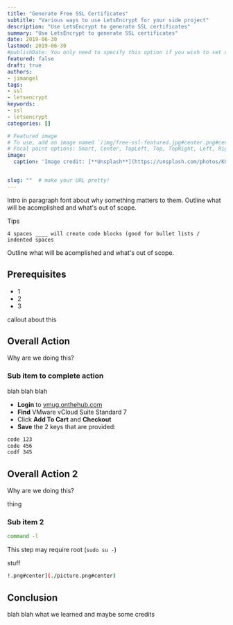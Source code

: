 ```yaml
---
title: "Generate Free SSL Certificates"
subtitle: "Various ways to use LetsEncrypt for your side project"
description: "Use LetsEncrypt to generate SSL certificates"
summary: "Use LetsEncrypt to generate SSL certificates"
date: 2019-06-30
lastmod: 2019-06-30
#publishDate: You only need to specify this option if you wish to set date in the future but publish the page now.
featured: false
draft: true
authors:
- jimangel
tags:
- ssl
- letsencrypt
keywords:
- ssl
- letsencrypt
categories: []

# Featured image
# To use, add an image named `/img/free-ssl-featured.jpg#center.png#center` to your page's folder.
# Focal point options: Smart, Center, TopLeft, Top, TopRight, Left, Right, BottomLeft, Bottom, BottomRight
image:
  caption: 'Image credit: [**Unsplash**](https://unsplash.com/photos/KGbX1f3Uxtg/)'


slug: ""  # make your URL pretty!
---
```


Intro in paragraph font about why something matters to them. Outline what will be acomplished and what's out of scope.

Tips

```shell
4 spaces ____ will create code blocks (good for bullet lists / indented spaces
```

Outline what will be acomplished and what's out of scope.

## Prerequisites
* 1
* 2
* 3




callout about this


## Overall Action

Why are we doing this?

### Sub item to complete action

blah blah blah

* **Login** to [vmug.onthehub.com](https://vmug.onthehub.com)
* **Find** VMware vCloud Suite Standard 7
* Click **Add To Cart** and **Checkout**
* **Save** the 2 keys that are provided:

```bash
code 123
code 456
codf 345
```

## Overall Action 2

Why are we doing this?


thing


### Sub item 2

```bash
command -l
```

This step may require root (`sudo su -`)

stuff

```bash
!.png#center](./picture.png#center)
```

## Conclusion

blah blah what we learned and maybe some credits
